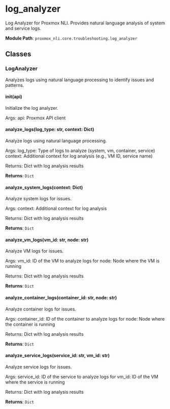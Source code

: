 # log_analyzer

Log Analyzer for Proxmox NLI.
Provides natural language analysis of system and service logs.

**Module Path**: `proxmox_nli.core.troubleshooting.log_analyzer`

## Classes

### LogAnalyzer

Analyzes logs using natural language processing to identify issues and patterns.

#### __init__(api)

Initialize the log analyzer.

Args:
    api: Proxmox API client

#### analyze_logs(log_type: str, context: Dict)

Analyze logs using natural language processing.

Args:
    log_type: Type of logs to analyze (system, vm, container, service)
    context: Additional context for log analysis (e.g., VM ID, service name)
    
Returns:
    Dict with log analysis results

**Returns**: `Dict`

#### analyze_system_logs(context: Dict)

Analyze system logs for issues.

Args:
    context: Additional context for log analysis
    
Returns:
    Dict with log analysis results

**Returns**: `Dict`

#### analyze_vm_logs(vm_id: str, node: str)

Analyze VM logs for issues.

Args:
    vm_id: ID of the VM to analyze logs for
    node: Node where the VM is running
    
Returns:
    Dict with log analysis results

**Returns**: `Dict`

#### analyze_container_logs(container_id: str, node: str)

Analyze container logs for issues.

Args:
    container_id: ID of the container to analyze logs for
    node: Node where the container is running
    
Returns:
    Dict with log analysis results

**Returns**: `Dict`

#### analyze_service_logs(service_id: str, vm_id: str)

Analyze service logs for issues.

Args:
    service_id: ID of the service to analyze logs for
    vm_id: ID of the VM where the service is running
    
Returns:
    Dict with log analysis results

**Returns**: `Dict`

